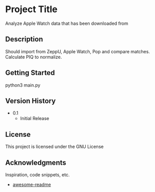 # Project Title

Analyze Apple Watch data that has been downloaded from 

## Description

Should import from ZeppU, Apple Watch, Pop and compare matches. Calculate PIQ to normalize.

## Getting Started

python3 main.py

## Version History

* 0.1
    * Initial Release

## License

This project is licensed under the GNU License

## Acknowledgments

Inspiration, code snippets, etc.
* [awesome-readme](https://github.com/matiassingers/awesome-readme)
